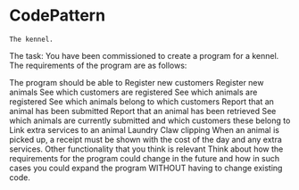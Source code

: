 # CodePattern
    The kennel.
The task:
You have been commissioned to create a program for a kennel. The requirements of the program are as follows:

The program should be able to
Register new customers
Register new animals
See which customers are registered
See which animals are registered
See which animals belong to which customers
Report that an animal has been submitted
Report that an animal has been retrieved
See which animals are currently submitted and which customers these belong to
Link extra services to an animal
Laundry
Claw clipping
When an animal is picked up, a receipt must be shown with the cost of the day and any extra services.
Other functionality that you think is relevant
Think about how the requirements for the program could change in the future and how in such cases you could expand the program WITHOUT having to change existing code. 
